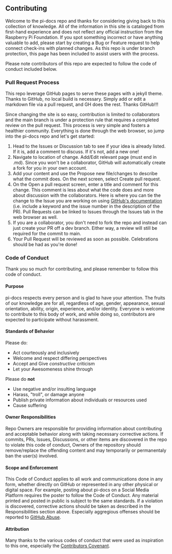 ## Contributing

Welcome to the pi-docs repo and thanks for considering giving back to this collection of knowledge. All of the information in this site is cataloged from first-hand experience and does not reflect any official instruction from the Raspberry Pi Foundation. If you spot something incorrect or have anything valuable to add, please start by creating a Bug or Feature request to help connect check-ins with planned changes. As this repo is under branch protection, this page has been included to assist users with the process.

Please note contributors of this repo are expected to follow the code of conduct included below.

### Pull Request Process

This repo leverage GitHub pages to serve these pages with a jekyll theme. Thanks to GitHub, no local build is necessary. Simply add or edit a markdown file via a pull request, and GH does the rest. Thanks GitHub!!!

Since changing the site is so easy, contribution is limited to collaborators and the main branch is under a protection rule that requires a completed review on the pull request. This process is very simple and fosters a healthier community. Everything is done through the web browser, so jump into the pi-docs repo and let's get started:

1. Head to the Issues or Discussion tab to see if your idea is already listed. If it is, add a comment to discuss. If it's not, add a new one!
2. Navigate to location of change. Add/Edit relevant page (must end in .md). Since you won't be a collaborator, GitHub will automatically create a fork for you in your own account. 
3. Add your content and use the Propose new file/changes to describe what the commit does. On the next screen, select Create pull request. 
4. On the Open a pull request screen, enter a title and comment for this change. This comment is less about what the code does and more about discussion with the collaborators. Here is where you can tie the change to the Issue you are working on using [GitHub's documentation](https://docs.github.com/en/issues/tracking-your-work-with-issues/linking-a-pull-request-to-an-issue) (i.e. include a keyword and the issue number in the description of the PR). Pull Requests can be linked to Issues through the Issues tab in the web browser as well.
5. If you are a collaborator, you don't need to fork the repo and instead can just create your PR off a dev branch. Either way, a review will still be required for the commit to main.
6. Your Pull Request will be reviewed as soon as possible. Celebrations should be had as you're done!


### Code of Conduct

Thank you so much for contributing, and please remember to follow this code of conduct.

#### Purpose
pi-docs respects every person and is glad to have your attention. The fruits of our knowledge are for all, regardless of age, gender, appearance, sexual orientation, ability, origin, experience, and/or identity. Everyone is welcome to contribute to this body of work, and while doing so, contributors are expected to participate without harassment. 

#### Standards of Behavior
Please do:
* Act courteously and inclusively
* Welcome and respect differing perspectives
* Accept and Give *constructive* criticism
* Let your Awesomeness shine through

Please do **not**
* Use negative and/or insulting language
* Harass, "troll", or damage anyone
* Publish private information about individuals or resources used
* Cause suffering

#### Owner Responsibilities
Repo Owners are responsible for providing information about contributing and acceptable behavior along with taking necessary corrective actions. If commits, PRs, Issues, Discussions, or other items are discovered in the repo to violate this code of conduct, Owners of the repository should remove/replace the offending content and may temporarily or permanentaly ban the user(s) involved.

#### Scope and Enforcement
This Code of Conduct applies to all work and communications done in any form, whether directly on GitHub or represented in any other physical or digital space. For example, posting about pi-docs on a Social Media Platform requires the poster to follow the Code of Conduct. Any material printed and posted in public is subject to the same standards. If a violation is discovered, corrective actions should be taken as described in the Responsibilities section above. Especially aggregious offenses should be reported to [GitHub Abuse](https://support.github.com/contact/report-abuse?category=report-content&report=other&report_type=unspecified).

#### Attribution
Many thanks to the various codes of conduct that were used as inspiration to this one, especially the [Contributors Covenant](https://www.contributor-covenant.org/version/2/1/code_of_conduct/).
